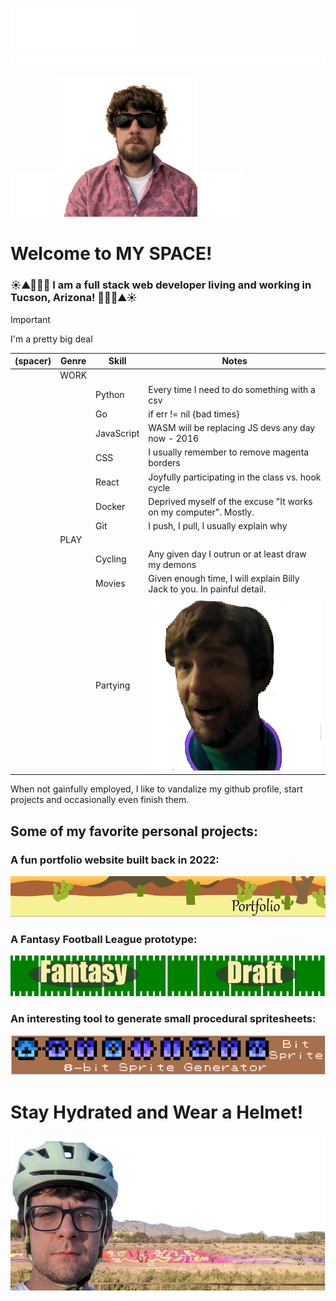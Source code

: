 ![](./assets/spacer-web-dev.svg) ![](./assets/obligatory-web-dev.svg)

![](./assets/wavingHand.svg) ![](./assets/CoolGuySmaller.png) ![](./assets/wavingHandRight.svg)

# Welcome to MY SPACE!

### ☀️⛰️🌵🌵🌵 I am a full stack web developer living and working in Tucson, Arizona! 🌵🌵🌵⛰️☀️

> [!IMPORTANT]
> I'm a pretty big deal

| (spacer) | Genre | Skill    |  Notes                            | 
|---|-------|-------|-------------------------------------------|
| | WORK     | |
| | | Python   | Every time I need to do something with a csv |
| | | Go | if err != nil {bad times} |
| | | JavaScript | WASM will be replacing JS devs any day now - 2016 |
| | | CSS      | I usually remember to remove magenta borders |
| | | React    | Joyfully participating in the class vs. hook cycle  |
| | | Docker   | Deprived myself of the excuse "It works on my computer".  Mostly. | 
| | | Git | I push, I pull, I usually explain why |
| | PLAY | |
| | | Cycling | Any given day I outrun or at least draw my demons |
| | | Movies | Given enough time, I will explain Billy Jack to you. In painful detail. |
| | | Partying |  ![](./assets/PartyTime.png) |

When not gainfully employed, I like to vandalize my github profile, start projects and occasionally even finish them.

## Some of my favorite personal projects:

### A fun portfolio website built back in 2022:

[![](./assets/banner-port.svg)](https://github.com/PhiloTFarnsworth/Portfolio)

### A Fantasy Football League prototype:

[![](./assets/banner-football.svg)](https://github.com/PhiloTFarnsworth/FantasyDraftGo)

### An interesting tool to generate small procedural spritesheets:

[![](./assets/banner-bit.svg)](https://github.com/PhiloTFarnsworth/BitSprite)

# Stay Hydrated and Wear a Helmet!

![](./assets/SafetyFirstTransp.png)
